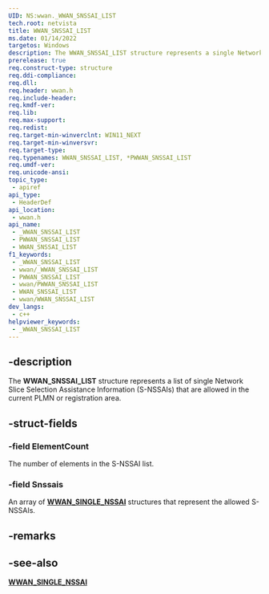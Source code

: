 ```yaml
---
UID: NS:wwan._WWAN_SNSSAI_LIST
tech.root: netvista
title: WWAN_SNSSAI_LIST
ms.date: 01/14/2022
targetos: Windows
description: The WWAN_SNSSAI_LIST structure represents a single Network Slice Selection Assistance Information (S-NSSAI) list.
prerelease: true
req.construct-type: structure
req.ddi-compliance: 
req.dll: 
req.header: wwan.h
req.include-header: 
req.kmdf-ver: 
req.lib: 
req.max-support: 
req.redist: 
req.target-min-winverclnt: WIN11_NEXT
req.target-min-winversvr: 
req.target-type: 
req.typenames: WWAN_SNSSAI_LIST, *PWWAN_SNSSAI_LIST
req.umdf-ver: 
req.unicode-ansi: 
topic_type:
 - apiref
api_type:
 - HeaderDef
api_location:
 - wwan.h
api_name:
 - _WWAN_SNSSAI_LIST
 - PWWAN_SNSSAI_LIST
 - WWAN_SNSSAI_LIST
f1_keywords:
 - _WWAN_SNSSAI_LIST
 - wwan/_WWAN_SNSSAI_LIST
 - PWWAN_SNSSAI_LIST
 - wwan/PWWAN_SNSSAI_LIST
 - WWAN_SNSSAI_LIST
 - wwan/WWAN_SNSSAI_LIST
dev_langs:
 - c++
helpviewer_keywords:
 - _WWAN_SNSSAI_LIST
---
```


## -description

The **WWAN_SNSSAI_LIST** structure represents a list of single Network Slice Selection Assistance Information (S-NSSAIs) that are allowed in the current PLMN or registration area.

## -struct-fields

### -field ElementCount

The number of elements in the S-NSSAI list.

### -field Snssais

An array of [**WWAN_SINGLE_NSSAI**](ns-wwan-wwan_single_nssai.md) structures that represent the allowed S-NSSAIs.

## -remarks

## -see-also

[**WWAN_SINGLE_NSSAI**](ns-wwan-wwan_single_nssai.md)